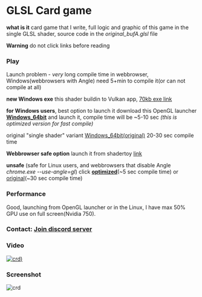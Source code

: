 # GLSL Card game
**what is it** card game that I write, full logic and graphic of this game in the single GLSL shader, source code in the *original_bufA.glsl* file

**Warning** do not click links before reading

### Play

Launch problem - *very* long compile time in webbrowser, Windows(webbrowsers with Angle) need 5+min to compile it(or can not compile at all)

**new Windows exe** this shader buildin to Vulkan app, [70kb exe link](https://www.pouet.net/prod.php?which=84806)

**for Windows users**, best option to launch it download this OpenGL launcher **[Windows_64bit](https://danilw.github.io/card-game-GLSL/win_64.zip)** and launch it, compile time will be ~5-10 sec *(this is optimized version for fast compile)*

original "single shader" variant [Windows_64bit(original)](https://danilw.github.io/card-game-GLSL/win_64_orig.zip) 20-30 sec compile time

**Webbrowser safe option** launch it from shadertoy [link](https://www.shadertoy.com/view/wdlGz8)

**unsafe** (safe for Linux users, and webbrowsers that disable Angle *chrome.exe --use-angle=gl*) click **[optimized](https://danilw.github.io/card-game-GLSL/wasm_def/glsl_v2.html)**(~5 sec compile time) or [original](https://danilw.github.io/card-game-GLSL/wasm_def_orig/glsl_v2.html)(~30 sec compile time)

### Performance

Good, launching from OpenGL launcher or in the Linux, I have max 50% GPU use on full screen(Nvidia 750).

### Contact: [**Join discord server**](https://discord.gg/JKyqWgt)

### Video
[![crd](https://danilw.github.io/card-game-GLSL/yt.png))](https://youtu.be/xMTVUL1_10M)

### Screenshot
![crd](https://danilw.github.io/card-game-GLSL/scr.png)
